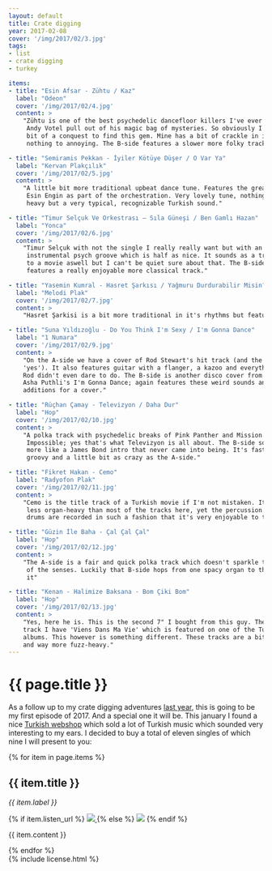 ```yaml
---
layout: default
title: Crate digging
year: 2017-02-08
cover: '/img/2017/02/3.jpg'
tags:
- list
- crate digging
- turkey

items:
- title: "Esin Afsar - Zühtu / Kaz"
  label: "Odeon"
  cover: '/img/2017/02/4.jpg'
  content: >
    "Zühtu is one of the best psychedelic dancefloor killers I've ever heared
     Andy Votel pull out of his magic bag of mysteries. So obviously I took a
     bit of a conquest to find this gem. Mine has a bit of crackle in it but
     nothing to annoying. The B-side features a slower more folky track."

- title: "Semiramis Pekkan - İyiler Kötüye Düşer / O Var Ya"
  label: "Kervan Plakçılık"
  cover: '/img/2017/02/5.jpg'
  content: >
    "A little bit more traditional upbeat dance tune. Features the great
     Esin Engin as part of the orchestration. Very lovely tune, nothing to
     heavy but a very typical, recognizable Turkish sound."

- title: "Timur Selçuk Ve Orkestrası – Sıla Güneşi / Ben Gamlı Hazan"
  label: "Yonca"
  cover: '/img/2017/02/6.jpg'
  content: >
    "Timur Selçuk with not the single I really really want but with an
     instrumental psych groove which is half as nice. It sounds as a track
     to a movie aswell but I can't be quiet sure about that. The B-side
     features a really enjoyable more classical track."

- title: "Yasemin Kumral - Hasret Şarkısı / Yağmuru Durdurabilir Misin?"
  label: "Melodi Plak"
  cover: '/img/2017/02/7.jpg'
  content: >
    "Hasret Şarkisi is a bit more traditional in it's rhythms but features a very catchy melody on which appears to be a xylophone or marimba? - combined with a great vocal delivery. The B-side is a bit more quiet and almost has the same tones as a psych folk track of the 70s. I can't quiet put my finger to it, but it sounds as a song I know from around that era."

- title: "Suna Yıldızoğlu - Do You Think I'm Sexy / I'm Gonna Dance"
  label: "1 Numara"
  cover: '/img/2017/02/9.jpg'
  content: >
    "On the A-side we have a cover of Rod Stewart's hit track (and the answer is
    'yes'). It also features guitar with a flanger, a kazoo and everything else
    Rod didn't even dare to do. The B-side is another disco cover from
    Asha Puthli's I'm Gonna Dance; again features these weird sounds and noises and very great
    additions for a cover."

- title: "Rüçhan Çamay - Televizyon / Daha Dur"
  label: "Hop"
  cover: '/img/2017/02/10.jpg'
  content: >
    "A polka track with psychedelic breaks of Pink Panther and Mission
     Impossible; yes that's what Televizyon is all about. The B-side sounds
     more like a James Bond intro that never came into being. It's fast,
     groovy and a little bit as crazy as the A-side."

- title: "Fikret Hakan - Cemo"
  label: "Radyofon Plak"
  cover: '/img/2017/02/11.jpg'
  content: >
    "Cemo is the title track of a Turkish movie if I'm not mistaken. It's a bit
     less organ-heavy than most of the tracks here, yet the percussion and the
     drums are recorded in such a fashion that it's very enjoyable to the ear."

- title: "Güzin İle Baha - Çal Çal Çal"
  label: "Hop"
  cover: '/img/2017/02/12.jpg'
  content: >
    "The A-side is a fair and quick polka track which doesn't sparkle too much
     of the senses. Luckily that B-side hops from one spacy organ to the other
     it"

- title: "Kenan - Halimize Baksana - Bom Çiki Bom"
  label: "Hop"
  cover: '/img/2017/02/13.jpg'
  content: >
    "Yes, here he is. This is the second 7" I bought from this guy. The other
    track I have 'Viens Dans Ma Vie' which is featured on one of the Turkish Freakout
    albums. This however is something different. These tracks are a bit more funky
    and way more fuzz-heavy."
---
```


<div class='pg post'>
  <h1>{{ page.title }}</h1>
  <p>
		As a follow up to my crate digging adventures
 		<a href="/2016/12/18/recent-records-found.html">last year</a>, this is going
    to be my first episode of 2017. And a special one it will be. This january
    I found a nice
		<a href="https://www.matarailgievi.com/" target="_blank">Turkish webshop</a> which sold a lot of Turkish music which
    sounded very interesting to my ears. I decided to buy a total of eleven
    singles of which nine I will present to you:
  </p>
</div>

<div>
  {% for item in page.items %}
    <div class='pg post'>
      <h2>{{ item.title }}</h2>
      <div>
        <i>{{ item.label }}</i>
      </div>
      <p>
        {% if item.listen_url %}
          <a href="{{ item.listen_url }}" target="_blank">
            <img class="cover" src="{{ item.cover }}"/>
          </a>
        {% else %}
          <img class="cover" src="{{ item.cover }}"/>
        {% endif %}
      </p>
      <p>
        {{ item.content }}
      </p>
    </div>
  {% endfor %}
</div>

<div class='pg post'>
  {% include license.html %}
</div>
